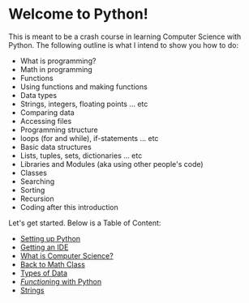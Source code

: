 # Welcome to Python!

This is meant to be a crash course in learning Computer Science with Python. The following outline is what I intend to show you how to do:

* What is programming?
* Math in programming
* Functions
 * Using functions and making functions
* Data types
 * Strings, integers, floating points ... etc
* Comparing data
* Accessing files
* Programming structure
 * loops (for and while), if-statements ... etc
* Basic data structures
 * Lists, tuples, sets, dictionaries ... etc
* Libraries and Modules (aka using other people's code)
* Classes
* Searching
* Sorting
* Recursion
* Coding after this introduction

Let's get started. Below is a Table of Content:

* [Setting up Python](/Users/michaelgardner/MEGA/Programming/teaching/setup/setup.md)
 * [Getting an IDE](/Users/michaelgardner/MEGA/Programming/teaching/setup/ide.md)
* [What is Computer Science?](/Users/michaelgardner/MEGA/Programming/teaching/whatisCS.md)
* [Back to Math Class](/Users/michaelgardner/MEGA/Programming/teaching/math/math.md)
* [Types of Data](/Users/michaelgardner/MEGA/Programming/teaching/data/data.md)
* [*Function*ing with Python](/Users/michaelgardner/MEGA/Programming/teaching/functions/functions.md)
* [Strings](/Users/michaelgardner/MEGA/Programming/teaching/data/strings.md)
